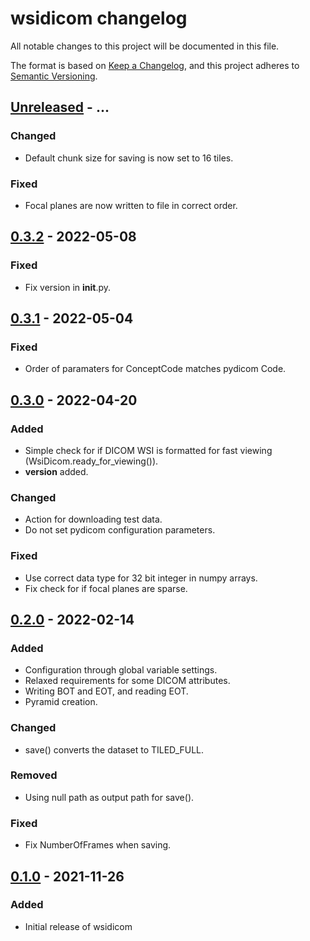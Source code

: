 # wsidicom changelog

All notable changes to this project will be documented in this file.

The format is based on [Keep a Changelog](https://keepachangelog.com/en/1.0.0/),
and this project adheres to [Semantic Versioning](https://semver.org/spec/v2.0.0.html).

## [Unreleased] - ...
### Changed
- Default chunk size for saving is now set to 16 tiles.

### Fixed
- Focal planes are now written to file in correct order.

## [0.3.2] - 2022-05-08
### Fixed
- Fix version in __init__.py.

## [0.3.1] - 2022-05-04
### Fixed
- Order of paramaters for ConceptCode matches pydicom Code.

## [0.3.0] - 2022-04-20
### Added
- Simple check for if DICOM WSI is formatted for fast viewing (WsiDicom.ready_for_viewing()).
- __version__ added.

### Changed
- Action for downloading test data.
- Do not set pydicom configuration parameters.

### Fixed
- Use correct data type for 32 bit integer in numpy arrays.
- Fix check for if focal planes are sparse.

## [0.2.0] - 2022-02-14
### Added
- Configuration through global variable settings.
- Relaxed requirements for some DICOM attributes.
- Writing BOT and EOT, and reading EOT.
- Pyramid creation.

### Changed
- save() converts the dataset to TILED_FULL.

### Removed
- Using null path as output path for save().

### Fixed
- Fix NumberOfFrames when saving.


## [0.1.0] - 2021-11-26
### Added
- Initial release of wsidicom

[Unreleased]: https://github.com/imi-bigpicture/wsidicom/compare/0.3.2..HEAD
[0.3.2]: https://github.com/imi-bigpicture/wsidicom/compare/v0.3.1..v0.3.2
[0.3.1]: https://github.com/imi-bigpicture/wsidicom/compare/v0.3.0..v0.3.1
[0.3.0]: https://github.com/imi-bigpicture/wsidicom/compare/v0.2.0..v0.3.0
[0.2.0]: https://github.com/imi-bigpicture/wsidicom/compare/v0.1.0..v0.2.0
[0.1.0]: https://github.com/imi-bigpicture/wsidicom/tree/refs/tags/v0.1.0